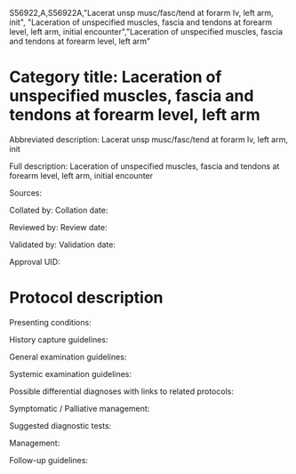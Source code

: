 S56922,A,S56922A,"Lacerat unsp musc/fasc/tend at forarm lv, left arm, init", "Laceration of unspecified muscles, fascia and tendons at forearm level, left arm, initial encounter","Laceration of unspecified muscles, fascia and tendons at forearm level, left arm"
# Category title: Laceration of unspecified muscles, fascia and tendons at forearm level, left arm

Abbreviated description: Lacerat unsp musc/fasc/tend at forarm lv, left arm, init

Full description: Laceration of unspecified muscles, fascia and tendons at forearm level, left arm, initial encounter

Sources:

Collated by:
Collation date:

Reviewed by:
Review date:

Validated by:
Validation date:

Approval UID:

# Protocol description

Presenting conditions:

History capture guidelines:

General examination guidelines:

Systemic examination guidelines:

Possible differential diagnoses with links to related protocols:

Symptomatic / Palliative management:

Suggested diagnostic tests:

Management:

Follow-up guidelines:
